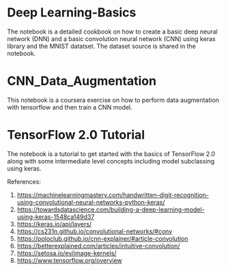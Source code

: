 # Deep Learning-Basics

The notebook is a detailed cookbook on how to create a basic deep neural network (DNN) and a basic convolution neural network (CNN) using keras library and the MNIST datatset. The dataset source is shared in the notebook.

# CNN_Data_Augmentation
This notebook is a coursera exercise on how to perform data augmentation with tensorflow and then train a CNN model.

# TensorFlow 2.0 Tutorial

The notebook is a tutorial to get started with the basics of TensorFlow 2.0 along with some intermediate level concepts including model subclassing using keras. 

References:

1. https://machinelearningmastery.com/handwritten-digit-recognition-using-convolutional-neural-networks-python-keras/
3. https://towardsdatascience.com/building-a-deep-learning-model-using-keras-1548ca149d37
4. https://keras.io/api/layers/
5. https://cs231n.github.io/convolutional-networks/#conv
6. https://poloclub.github.io/cnn-explainer/#article-convolution
7. https://betterexplained.com/articles/intuitive-convolution/
8. https://setosa.io/ev/image-kernels/
9. https://www.tensorflow.org/overview
